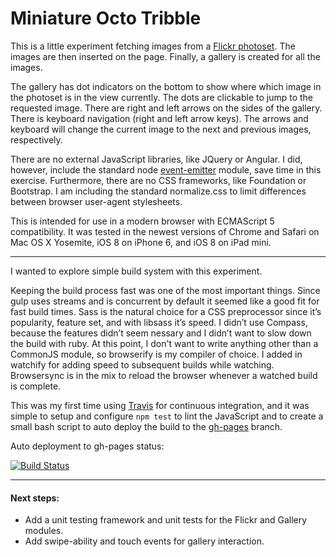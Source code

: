 # Miniature Octo Tribble

This is a little experiment fetching images from a [Flickr
photoset](https://www.flickr.com/photos/heatherpeaches/sets/72157639383517453/).
The images are then inserted on the page. Finally, a gallery is created for
all the images.

The gallery has dot indicators on the bottom to show where which image in the
photoset is in the view currently. The dots are clickable to jump to the
requested image. There are right and left arrows on the sides of the gallery.
There is keyboard navigation (right and left arrow keys). The arrows and
keyboard will change the current image to the next and previous images,
respectively.

There are no external JavaScript libraries, like JQuery or Angular. I did,
however, include the standard node
[event-emitter](http://nodejs.org/api/events.html) module, save time in this
exercise. Furthermore, there are no CSS frameworks, like Foundation or
Bootstrap. I am including the standard normalize.css to limit differences
between browser user-agent stylesheets.

This is intended for use in a modern browser with ECMAScript 5 compatibility. It was tested in
the newest versions of Chrome and Safari on Mac OS X Yosemite, iOS 8 on iPhone 6, and iOS 8 on
iPad mini.

---

I wanted to explore simple build system with this experiment.

Keeping the build process fast was one of the most important things. Since gulp uses streams
and is concurrent by default it seemed like a good fit for fast build times. Sass is the
natural choice for a CSS preprocessor since it’s popularity, feature set, and with libsass it’s
speed. I didn’t use Compass, because the features didn’t seem nessary and I didn’t want to slow
down the build with ruby. At this point, I don't want to write anything other than a CommonJS
module, so browserify is my compiler of choice. I added in watchify for adding speed to
subsequent builds while watching. Browsersync is in the mix to reload the browser whenever a
watched build is complete.

This was my first time using [Travis](https://travis-ci.org/donotknow/miniature-octo-tribble)
for continuous integration, and it was simple to setup and configure `npm test` to lint the
JavaScript and to create a small bash script to auto deploy the build to the
[gh-pages](https://donotknow.github.io/miniature-octo-tribble/) branch.

Auto deployment to gh-pages status:

[![Build Status](https://travis-ci.org/donotknow/miniature-octo-tribble.svg?branch=master)](https://travis-ci.org/donotknow/miniature-octo-tribble)


---

#### Next steps:
* Add a unit testing  framework and unit tests for the Flickr and Gallery modules.
* Add swipe-ability and touch events for gallery interaction.
